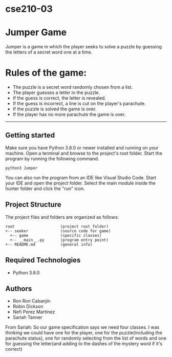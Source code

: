 # cse210-03
# Jumper Game
Jumper is a game in which the player seeks to solve a puzzle by guessing the letters of a secret word one at a time.

# Rules of the game:
* The puzzle is a secret word randomly chosen from a list.
* The player guesses a letter in the puzzle.
* If the guess is correct, the letter is revealed.
* If the guess is incorrect, a line is cut on the player's parachute.
* If the puzzle is solved the game is over.
* If the player has no more parachute the game is over.
----
## Getting started
Make sure you have Python 3.8.0 or newer installed and running on your machine. Open a terminal and browse to the project's root folder. Start the program by running the following command.

```
python3 Jumper 
```
You can also run the program from an IDE like Visual Studio Code. Start your IDE and open the project folder. Select the main module inside the hunter folder and click the "run" icon.

## Project Structure
The project files and folders are organized as follows:
```
root                    (project root folder)
+-- seeker              (source code for game)
  +-- game              (specific classes)
  +-- __main__.py       (program entry point)
+-- README.md           (general info)
```

## Required Technologies
* Python 3.8.0


## Authors
* Ron Ron Cabanjin
* Robin Dickson
* Nefi Perez Martinez
* Sariah Tanner


From Sariah:
So our game specification says we need four classes.  I was thinking we could have one for the player, one for the puzzle(including the parachute status), one for randomly selecting from the list of words and one for guessing the letter(and adding to the dashes of the mystery word if it's correct)  


